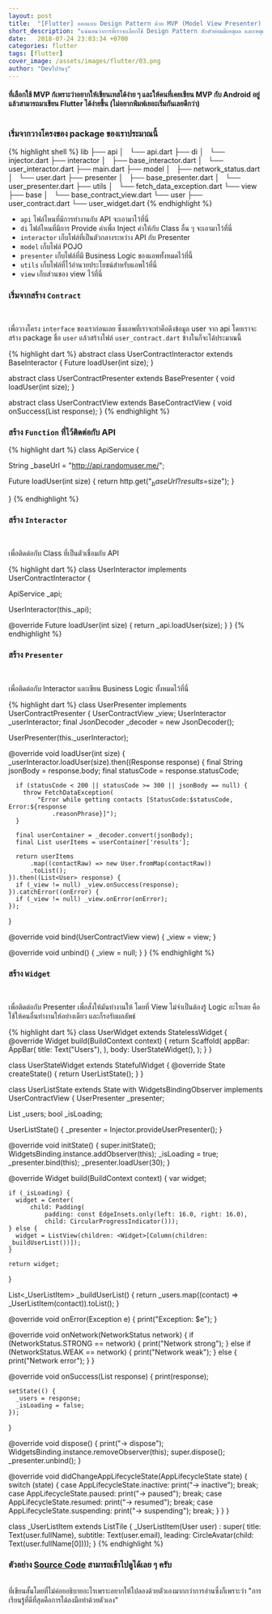 ```yaml
---
layout: post
title:  "[Flutter] ออกแบบ Design Pattern ด้วย MVP (Model View Presenter) ให้กับ Flutter"
short_description: "แน่นอนว่าการที่เราจะเลือกใช้ Design Pattern สักตัวย่อมมีเหตุผล และเหตุผลที่โพสนี้เลือกใช้ MVP คืออะไรมาดูกัน"
date:   2018-07-24 23:03:34 +0700
categories: flutter
tags: [flutter]
cover_image: /assets/images/flutter/03.png
author: "Devไปวันๆ"
---
```


#### ที่เลือกใช้ MVP ก้เพราะว่าอยากให้เขียนเทสได้ง่าย ๆ และให้คนที่เคยเขียน MVP กับ Android อยู่แล้วสามารถมาเขียน Flutter ได้ง่ายขึ้น (ไม่อยากพิมพ์เยอะเริ่มกันเลยดีกว่า)<br><br>

### เริ่มจากวางโครงของ package ของเราประมาณนี้

{% highlight shell %}
lib
├── api
│   └── api.dart
├── di
│   └── injector.dart
├── interactor
│   ├── base_interactor.dart
│   └── user_interactor.dart
├── main.dart
├── model
│   ├── network_status.dart
│   └── user.dart
├── presenter
│   ├── base_presenter.dart
│   └── user_presenter.dart
├── utils
│   └── fetch_data_exception.dart
└── view
    ├── base
    │   └── base_contract_view.dart
    └── user
        ├── user_contract.dart
        └── user_widget.dart
{% endhighlight %}

- `api` ไฟล์ไหนที่มีการทำงานกับ API จะเอามาไว้ที่นี่
- `di` ไฟล์ไหนที่มีการ Provide ค่าเพื่อ Inject ค่าให้กับ Class อื่น ๆ จะเอามาไว้ที่นี่
- `interactor` เก็บไฟล์ที่เป็นตัวกลางระหว่าง API กับ Presenter
- `model` เก็บไฟล์ POJO
- `presenter` เก็บไฟล์ที่มี Business Logic ของแอพทั้งหมดไว้ที่นี้
- `utils` เก็บไฟล์ที่ไว้อำนวยประโยชน์สำหรับแอพไว้ที่นี่
- `view` เก็บส่วนของ view ไว้ที่นี่

### เริ่มจากสร้าง `Contract` 
<br>

เพื่อวางโครง `interface` ของเราก่อนเลย ซึ่งแอพที่เราจะทำคือดึงข้อมูล user จาก api โดยเราจะสร้าง package ชื่อ `user` แล้วสร้างไฟล์ `user_contract.dart` ข้างในก็จะได้ประมาณนี้

{% highlight dart %}
abstract class UserContractInteractor extends BaseInteractor {
  Future<Response> loadUser(int size);
}

abstract class UserContractPresenter extends BasePresenter<UserContractView> {
  void loadUser(int size);
}

abstract class UserContractView extends BaseContractView {
  void onSuccess(List<User> response);
}
{% endhighlight %}

### สร้าง `Function` ที่ไว้ติดต่อกับ API

{% highlight dart %}
class ApiService {

  String _baseUrl = "http://api.randomuser.me/";

  Future<Response> loadUser(int size) {
    return http.get("$_baseUrl?results=$size");
  }

}
{% endhighlight %}

### สร้าง `Interactor` 
<br>

เพื่อติดต่อกับ Class ที่เป็นตัวเชื่อมกับ API

{% highlight dart %}
class UserInteractor implements UserContractInteractor {

  ApiService _api;

  UserInteractor(this._api);

  @override
  Future<Response> loadUser(int size) {
    return _api.loadUser(size);
  }
}
{% endhighlight %}

### สร้าง `Presenter`
<br>

เพื่อติดต่อกับ Interactor และเขียน Business Logic ทั้งหมดไว้ที่นี่

{% highlight dart %}
class UserPresenter implements UserContractPresenter {
  UserContractView _view;
  UserInteractor _userInteractor;
  final JsonDecoder _decoder = new JsonDecoder();

  UserPresenter(this._userInteractor);

  @override
  void loadUser(int size) {
    _userInteractor.loadUser(size).then((Response response) {
      final String jsonBody = response.body;
      final statusCode = response.statusCode;

      if (statusCode < 200 || statusCode >= 300 || jsonBody == null) {
        throw FetchDataException(
            "Error while getting contacts [StatusCode:$statusCode, Error:${response
                .reasonPhrase}]");
      }

      final userContainer = _decoder.convert(jsonBody);
      final List userItems = userContainer['results'];

      return userItems
          .map((contactRaw) => new User.fromMap(contactRaw))
          .toList();
    }).then((List<User> response) {
      if (_view != null) _view.onSuccess(response);
    }).catchError((onError) {
      if (_view != null) _view.onError(onError);
    });
  }

  @override
  void bind(UserContractView view) {
    _view = view;
  }

  @override
  void unbind() {
    _view = null;
  }
}
{% endhighlight %}

### สร้าง `Widget`
<br>

เพื่อติดต่อกับ Presenter เพื่อสั่งให้มันทำงานให้ โดยที่ View ไม่จำเป็นต้องรู้ Logic อะไรเลย คือใช้ให้คนอื่นทำงานให้อย่างเดียว และก็รอรับผลลัพธ์

{% highlight dart %}
class UserWidget extends StatelessWidget {
  @override
  Widget build(BuildContext context) {
    return Scaffold(
      appBar: AppBar(
        title: Text("Users"),
      ),
      body: UserStateWidget(),
    );
  }
}

class UserStateWidget extends StatefulWidget {
  @override
  State<StatefulWidget> createState() {
    return UserListState();
  }
}

class UserListState extends State<UserStateWidget> with WidgetsBindingObserver implements UserContractView {
  UserPresenter _presenter;

  List<User> _users;
  bool _isLoading;

  UserListState() {
    _presenter = Injector.provideUserPresenter();
  }

  @override
  void initState() {
    super.initState();
    WidgetsBinding.instance.addObserver(this);
    _isLoading = true;
    _presenter.bind(this);
    _presenter.loadUser(30);
  }

  @override
  Widget build(BuildContext context) {
    var widget;

    if (_isLoading) {
      widget = Center(
          child: Padding(
              padding: const EdgeInsets.only(left: 16.0, right: 16.0),
              child: CircularProgressIndicator()));
    } else {
      widget = ListView(children: <Widget>[Column(children: _buildUserList())]);
    }

    return widget;
  }

  List<_UserListItem> _buildUserList() {
    return _users.map((contact) => _UserListItem(contact)).toList();
  }

  @override
  void onError(Exception e) {
    print("Exception: $e");
  }

  @override
  void onNetwork(NetworkStatus network) {
    if (NetworkStatus.STRONG == network) {
      print("Network strong");
    } else if (NetworkStatus.WEAK == network) {
      print("Network weak");
    } else {
      print("Network error");
    }
  }

  @override
  void onSuccess(List<User> response) {
    print(response);

    setState(() {
      _users = response;
      _isLoading = false;
    });
  }

  @override
  void dispose() {
    print("-> dispose");
    WidgetsBinding.instance.removeObserver(this);
    super.dispose();
    _presenter.unbind();
  }

  @override
  void didChangeAppLifecycleState(AppLifecycleState state) {
    switch (state) {
      case AppLifecycleState.inactive:
        print("-> inactive");
        break;
      case AppLifecycleState.paused:
        print("-> paused");
        break;
      case AppLifecycleState.resumed:
        print("-> resumed");
        break;
      case AppLifecycleState.suspending:
        print("-> suspending");
        break;
    }
  }
}

class _UserListItem extends ListTile {
  _UserListItem(User user)
      : super(
            title: Text(user.fullName),
            subtitle: Text(user.email),
            leading: CircleAvatar(child: Text(user.fullName[0])));
}
{% endhighlight %}

### ตัวอย่าง [Source Code](https://raboninco.com/XBS7) สามารถเข้าไปดูได้เลย ๆ ครับ
<br>
ที่เขียนสั้นโดยที่ไม่ค่อยอธิบายอะไรเพราะอยากให้ไปลองด้วยตัวเองมากกว่าการอ่านซึ่งก็เพราะว่า "การเรียนรู้ที่ดีที่สุดคือการได้ลงมือทำด้วยตัวเอง" 

<br><br>